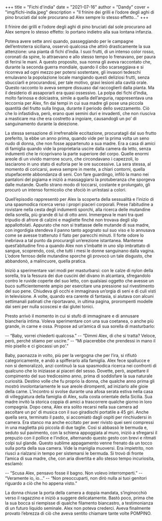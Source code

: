 +++
title = "Fichi d'india"
date = "2021-07-16"
author = "Dandy"
cover = "img/fichi-india.jpeg"
description = "Il frinire dei grilli e l’odore degli aghi di pino bruciati dal sole procurano ad Alex sempre lo stesso effetto..."
+++

Il frinire dei grilli e l’odore degli aghi di pino bruciati dal sole procurano ad Alex sempre lo stesso effetto: lo portano indietro alla sua lontana infanzia.

Poteva avere sette anni quando, passeggiando per le campagne dell’entroterra siciliana, osservò qualcosa che attirò drasticamente la sua attenzione: una pianta di fichi d’india. I suoi frutti, di un intenso color rosso, coronati da spine, lo attraevano e allo stesso tempo lo frenavano, per paura di ferirsi le mani. A questo proposito, sua nonna gli aveva raccontato che, durante la seconda guerra mondiale, quando il cibo scarseggiava e si ricorreva ad ogni mezzo per potersi sostentare, gli invasori tedeschi emulavano la popolazione locale mangiando questi deliziosi frutti, senza sbucciarli e procurandosi, per tale motivo, gravi lesioni alla cavità orale. Questo racconto lo aveva sempre dissuaso dal raccoglierli dalla pianta. Ma il desiderio di assaporarli era quasi ossessivo. La polpa dei fichi d’india, molto farinosa e dolciastra, simile a quella dell’anguria, rappresentava una leccornia per Alex, fin dai tempi in cui sua madre gli pose una piccola quantità del frutto sulla lingua, durante il periodo dello svezzamento. Ciò che lo infastidiva, però, erano quei semini duri e invadenti, che non riusciva a masticare ma che era costretto a ingoiare, causandogli un po’ di sanguinamento durante la deiezione.

La stessa sensazione di irrefrenabile eccitazione, procuratagli dal suo frutto preferito, la ebbe un anno prima, quando vide per la prima volta un seno nudo di donna, che non fosse appartenuto a sua madre. Era a casa di amici di famiglia quando vide la proprietaria uscire dalla camera da letto, senza indumenti che le ricoprivano la parte superiore del corpo. Quelle enormi areole di un vivido marrone scuro, che circondavano i capezzoli, lo lasciarono in uno stato di euforia per le ore successive. La sera stessa, al momento di coricarsi, aveva sempre in mente, a chiari contorni, quella stupefacente abbondanza di seni. Con fare guardingo, infilò la mano nei pantaloni del pigiama e iniziò a massaggiarsi la protuberanza che sporgeva dalle mutande. Quello strano modo di toccarsi, costante e prolungato, gli procurò un intenso formicolio che sfociò in un’estasi a colori.

Quell’episodio rappresentò per Alex la scoperta della sessualità e l’inizio di una spasmodica ricerca verso i propri piaceri corporali. Prese l’abitudine a rovistare nella cesta degli indumenti sporchi, alla ricerca delle mutandine della sorella, più grande di lui di otto anni. Immergeva le mani tra quel tripudio di afrore di calzini e magliette finché non trovava degli slip appallottolati. Appurato che non si trattasse delle mutande di sua madre, con ingordigia stendeva il panno tanto agognato sul suo viso e lo annusava come se avesse trattenuto il fiato per parecchi minuti. Il forte odore lo inebriava a tal punto da procurargli un’erezione istantanea. Mantenne quest’abitudine fino a quando Alex non s’imbatté in uno slip imbrattato di sangue, scoprendo, così, che tutti i mesi le donne sanguinano dalla vagina. L’odore ferroso delle mutandine sporche gli provocò un tale disgusto, che abbandonò, a malincuore, quella pratica.

Iniziò a sperimentare vari modi per masturbarsi: con le calze di nylon della sorella, tra la fessura dei due cuscini del divano in alcantara, sfregandolo contro le ruvide coperte del suo letto, con qualsiasi oggetto che avesse un buco sufficientemente ampio per esercitare una pressione sul rivestimento del suo pene. Chiudeva gli occhi e immaginava un’orgia di seni e di culi visti in televisione. A volte, quando era carente di fantasia, si aiutava con alcuni settimanali patinati che riportavano, in ultima pagina, prorompenti modelle dai seni per nulla scoscesi e dai glutei tonici.

Presto arrivò il momento in cui si stufò di immaginare e di annusare biancheria intima. Voleva sperimentare con una sua coetanea, o anche più grande, in carne e ossa. Propose ad un’amica di sua sorella di masturbarlo:

-- “Baby, vorrei chiederti qualcosa.”
-- “Dimmi Alex, di che si tratta? Veloce, però, perché stiamo per uscire.”
-- “Mi piacerebbe che prendessi in mano il mio pisello e ci giocassi un po’.”

Baby, paonazza in volto, più per la vergogna che per l’ira, si rifiutò categoricamente, e andò a spifferarlo alla famiglia. Alex fece spallucce e non si demoralizzò, anzi continuò la sua spasmodica ricerca nei confronti di qualcuno che lo iniziasse ai piaceri del sesso. Dovette, però, aspettare il compimento del suo tredicesimo anno, prima di soddisfare la sua naturale curiosità. Destino volle che fu proprio la donna, che qualche anno prima gli mostrò involontariamente le sue areole dirompenti, ad iniziarlo alle gioie della carne. L’incontro si svolse durante una afosa serata estiva nella casa di villeggiatura della famiglia di Alex, sulla costa orientale della Sicilia. Sua madre invitò la storica coppia di amici a trascorrere qualche giorno in loro compagnia. Dopo cena, Alex era solito recarsi nella sua camera ad ascoltare un po’ di musica con il suo giradischi portatile a 45 giri. Anche quella sera, terminato il pasto, si accomiatò dagli ospiti per rinchiudersi in camera. Era stanco ma anche eccitato per aver rivisto quei seni compressi in una maglietta più piccola di due taglie. Così si abbassò le bermuda e, seduto sul pavimento, con la schiena appoggiata al muro, iniziò a sfregarsi il prepuzio con il pollice e l’indice, alternando questo gesto con brevi e ritmati colpi sul glande. Questo sublime appagamento venne frenato da un tocco sulla porta della sua camera. Vide la maniglia muoversi. Era impietrito, non riuscì a rialzarsi in tempo per sistemarsi le bermuda. Si trovò di fronte l’amica di sua madre, che, con aria divertita e allo stesso tempo incuriosita, esclamò:

-- “Scusa Alex, pensavo fosse il bagno. Non volevo interromperti.”
-- “Veramente io, io…”
-- “Non preoccuparti, non dirò nulla ai tuoi genitori riguardo a ciò che ho appena visto.”

La donna chiuse la porta della camera a doppia mandata, s’inginocchiò verso il ragazzino e iniziò a suggere delicatamente. Bastò poco, prima che la sua bocca si riempisse di qualche filamento biancastro, a testimonianza di un futuro liquido seminale. Alex non poteva crederci. Aveva finalmente provato l’ebrezza di ciò che aveva sentito chiamare tante volte POMPINO.
